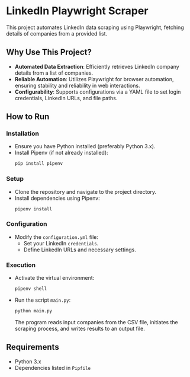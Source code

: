 
# LinkedIn Playwright Scraper

This project automates LinkedIn data scraping using Playwright, fetching details of companies from a provided list.

## Why Use This Project?

- **Automated Data Extraction**: Efficiently retrieves LinkedIn company details from a list of companies.
- **Reliable Automation**: Utilizes Playwright for browser automation, ensuring stability and reliability in web interactions.
- **Configurability**: Supports configurations via a YAML file to set login credentials, LinkedIn URLs, and file paths.

## How to Run

### Installation

- Ensure you have Python installed (preferably Python 3.x).
- Install Pipenv (if not already installed):
  ```bash
  pip install pipenv
  ```

### Setup

- Clone the repository and navigate to the project directory.
- Install dependencies using Pipenv:
  ```bash
  pipenv install
  ```

### Configuration

- Modify the `configuration.yml` file:
  - Set your LinkedIn `credentials`.
  - Define LinkedIn URLs and necessary settings.

### Execution

- Activate the virtual environment:
  ```bash
  pipenv shell
  ```
- Run the script `main.py`:
  ```bash
  python main.py
  ```
  The program reads input companies from the CSV file, initiates the scraping process, and writes results to an output file.

## Requirements

- Python 3.x
- Dependencies listed in `Pipfile`

